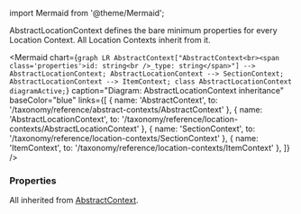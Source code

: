 import Mermaid from '@theme/Mermaid';

AbstractLocationContext defines the bare minimum properties for every Location Context. All Location Contexts 
inherit from it.

<Mermaid chart={`
	graph LR
		AbstractContext["AbstractContext<br><span class='properties'>id: string<br />_type: string</span>"] --> AbstractLocationContext;
		AbstractLocationContext --> SectionContext;
    AbstractLocationContext --> ItemContext;
    class AbstractLocationContext diagramActive;
`} 
  caption="Diagram: AbstractLocationContext inheritance" 
  baseColor="blue" 
  links={[
    { name: 'AbstractContext', to: '/taxonomy/reference/abstract-contexts/AbstractContext' },
    { name: 'AbstractLocationContext', to: '/taxonomy/reference/location-contexts/AbstractLocationContext' },
    { name: 'SectionContext', to: '/taxonomy/reference/location-contexts/SectionContext' },
    { name: 'ItemContext', to: '/taxonomy/reference/location-contexts/ItemContext' },
  ]}
/>

### Properties
All inherited from [AbstractContext](/taxonomy/reference/abstract-contexts/overview.md#abstractcontext).
